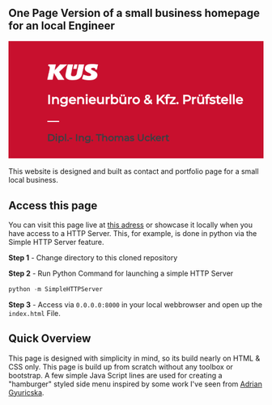 One Page Version of a small business homepage for an local Engineer
---

<img src="images/preview_image.png" size="480" />

This website is designed and built as contact and portfolio page for a small local business.

Access this page
---

You can visit this page live at [this adress](http://kues-brb.de) or showcase it locally when you have access to a HTTP Server. This, for example, is done in python via the Simple HTTP Server feature.

**Step 1** - Change directory to this cloned repository

**Step 2** - Run Python Command for launching a simple HTTP Server
```python
python -m SimpleHTTPServer
```

**Step 3** - Access via ```0.0.0.0:8000``` in your local webbrowser and open up the ```index.html``` File.

Quick Overview
---

This page is designed with simplicity in mind, so its build nearly on HTML & CSS only. This page is build up from scratch without any toolbox or bootstrap.
A few simple Java Script lines are used for creating a "hamburger" styled side menu inspired by some work I've seen from [Adrian Gyuricska](https://github.com/AdrianGyuricska).
